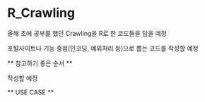 # R_Crawling

올해 초에 공부를 했던 Crawling을 R로 한 코드들을 담을 예정

포털사이트나 기능 중점(인코딩, 예외처리 등)으로 뽑는 코드를 작성할 예정

** 참고하기 좋은 순서 ** 

작성할 예정

** USE CASE ** 
